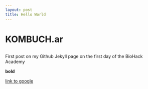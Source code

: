 ```yaml
---
layout: post
title: Hello World
---
```


# KOMBUCH.ar 

## 

First post on my Github Jekyll page on the first day of the BioHack Academy

**bold**

[link to google](www.google.com)
